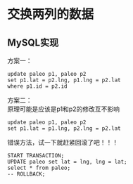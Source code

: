# 交换两列的数据
## MySQL实现

方案一：
```
update paleo p1, paleo p2
set p1.lat = p2.lng, p1.lng = p2.lat
where p1.id = p2.id
```

方案二：  
原理可能是应该是p1和p2的修改互不影响
```
update paleo p1, paleo p2
set p1.lat = p1.lng, p2.lng = p2.lat
```

错误方法，试一下就赶紧回滚了吧！！！
```
START TRANSACTION;
UPDATE paleo set lat = lng, lng = lat;
select * from paleo;
-- ROLLBACK;
```
